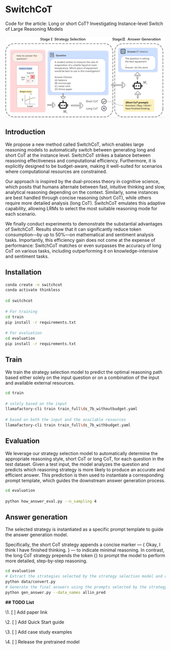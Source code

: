 # SwitchCoT
Code for the article: Long or short CoT? Investigating Instance-level Switch of Large Reasoning Models

![intro](assets/method.png)



## Introduction

We propose a new method called SwitchCoT, which enables large reasoning models to automatically switch between generating long and short CoT at the instance level. SwitchCoT strikes a balance between reasoning effectiveness and computational efficiency. Furthermore, it is explicitly designed to be budget-aware, making it well-suited for scenarios where computational resources are constrained. 

Our approach is inspired by the dual-process theory in cognitive science, which posits that humans alternate between fast, intuitive thinking and slow, analytical reasoning depending on the context. Similarly, some instances are best handled through concise reasoning (short CoT), while others require more detailed analysis (long CoT). SwitchCoT emulates this adaptive capability, allowing LRMs to select the most suitable reasoning mode for each scenario.

We finally conduct experiments to demonstrate the substantial advantages of SwitchCoT. Results show that it can significantly reduce token consumption—by up to 50\%—on mathematical and sentiment analysis tasks. Importantly, this efficiency gain does not come at the expense of performance: SwitchCoT matches or even surpasses the accuracy of long CoT on various tasks, including outperforming it on knowledge-intensive and sentiment tasks.

## Installation

```bash
conda create -n switchcot
conda activate thinkless

cd switchcot

# For training
cd train
pip install -r requirements.txt

# For evaluation
cd evaluation
pip install -r requirements.txt
```



## Train

We train the strategy selection model to predict the optimal reasoning path based either solely on the input question or on a combination of the input and available external resources.

```bash
cd train

# solely based on the input 
llamafactory-cli train train_full\ds_7b_withoutbudget.yaml

# based on both the input and the available resources
llamafactory-cli train train_full\ds_7b_withbudget.yaml
```



## Evaluation

We leverage our strategy selection model to automatically determine the appropriate reasoning style, short CoT or long CoT, for each question in the test dataset. Given a test input, the model analyzes the question and predicts which reasoning strategy is more likely to produce an accurate and efficient answer. This prediction is then used to instantiate a corresponding prompt template, which guides the downstream answer generation process.

```bash
cd evaluation

python how_answer_eval.py --n_sampling 4
```



## Answer generation

The selected strategy is instantiated as a specific prompt template to guide the answer generation model.

Specifically, the short CoT strategy appends a concise marker — {<think> Okay, I think I have finished thinking. </think>} — to indicate minimal reasoning. In contrast, the long CoT strategy prepends the token {<think>} to prompt the model to perform more detailed, step-by-step reasoning.

```bash
cd evaluation
# Extract the strategies selected by the strategy selection model and convert them into prompts
python data/convert.py
# Generate the final answers using the prompts selected by the strategy selection model
python gen_answer.py --data_names allin_pred
```



**## TODO List**

\1. [ ] Add paper link  

\2. [ ] Add Quick Start guide  

\3. [ ] Add case study examples  

\4. [ ] Release the pretrained model



